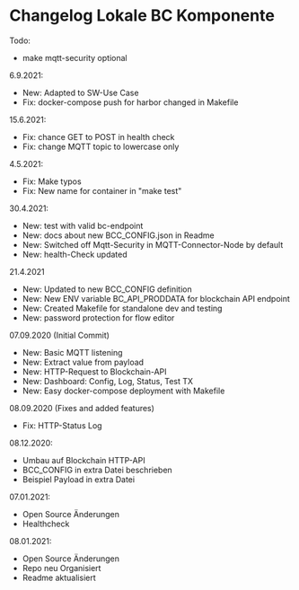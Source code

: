 # Changelog Lokale BC Komponente

Todo: 
* make mqtt-security optional

6.9.2021:
* New: Adapted to SW-Use Case
* Fix: docker-compose push for harbor changed in Makefile

15.6.2021:
* Fix: chance GET to POST in health check
* Fix: change MQTT topic to lowercase only

4.5.2021:
* Fix: Make typos
* Fix: New name for container in "make test"

30.4.2021:
* New: test with valid bc-endpoint
* New: docs about new BCC_CONFIG.json in Readme
* New: Switched off Mqtt-Security in MQTT-Connector-Node by default
* New: health-Check updated

21.4.2021
* New: Updated to new BCC_CONFIG definition
* New: New ENV variable BC_API_PRODDATA for blockchain API endpoint
* New: Created Makefile for standalone dev and testing
* New: password protection for flow editor

07.09.2020 (Initial Commit)
* New: Basic MQTT listening
* New: Extract value from payload
* New: HTTP-Request to Blockchain-API
* New: Dashboard: Config, Log, Status, Test TX
* New: Easy docker-compose deployment with Makefile

08.09.2020 (Fixes and added features)
* Fix: HTTP-Status Log

08.12.2020: 
* Umbau auf Blockchain HTTP-API
* BCC_CONFIG in extra Datei beschrieben
* Beispiel Payload in extra Datei

07.01.2021:
* Open Source Änderungen
* Healthcheck

08.01.2021:
* Open Source Änderungen
* Repo neu Organisiert
* Readme aktualisiert
